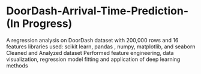 # DoorDash-Arrival-Time-Prediction-(In Progress)
A regression analysis on DoorDash dataset with 200,000 rows and 16 features
libraries used: scikit learn, pandas , numpy, matplotlib, and seaborn
Cleaned and Analyzed dataset
Performed feature engineering, data visualization, regression model fitting and application of deep learning methods
